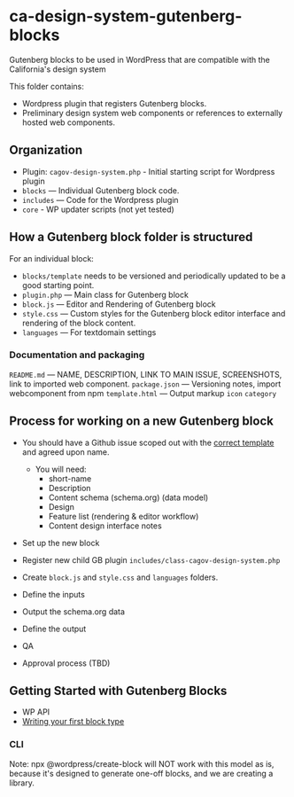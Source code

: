 # ca-design-system-gutenberg-blocks
Gutenberg blocks to be used in WordPress that are compatible with the California's design system

This folder contains: 

* Wordpress plugin that registers Gutenberg blocks.
* Preliminary design system web components or references to externally hosted web components.

## Organization

* Plugin: `cagov-design-system.php` - Initial starting script for Wordpress plugin
* `blocks` — Individual Gutenberg block code.
* `includes` — Code for the Wordpress plugin
* `core` - WP updater scripts (not yet tested)

## How a Gutenberg block folder is structured

For an individual block:
* `blocks/template` needs to be versioned and periodically updated to be a good starting point.
* `plugin.php` — Main class for Gutenberg block
* `block.js` — Editor and Rendering of Gutenberg block
* `style.css` — Custom styles for the Gutenberg block editor interface and rendering of the block content.
* `languages` — For textdomain settings

### Documentation and packaging
`README.md` — NAME, DESCRIPTION, LINK TO MAIN ISSUE, SCREENSHOTS, link to imported web component.
`package.json` — Versioning notes, import webcomponent from npm
`template.html` — Output markup
`icon` 
`category`

## Process for working on a new Gutenberg block

* You should have a Github issue scoped out with the [correct template]() and agreed upon name.
    * You will need: 
        * short-name
        * Description
        * Content schema (schema.org) (data model)
        * Design 
        * Feature list (rendering & editor workflow)
        * Content design interface notes  

* Set up the new block
* Register new child GB plugin `includes/class-cagov-design-system.php`
* Create `block.js` and `style.css` and `languages` folders.
* Define the inputs
* Output the schema.org data
* Define the output
* QA
* Approval process (TBD)

## Getting Started with Gutenberg Blocks
* WP API
* [Writing your first block type](https://developer.wordpress.org/block-editor/how-to-guides/block-tutorial/writing-your-first-block-type/)

### CLI
Note: npx @wordpress/create-block will NOT work with this model as is, because it's designed to generate one-off blocks, and we are creating a library.